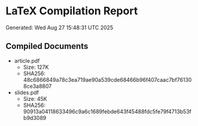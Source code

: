 # LaTeX Compilation Report
Generated: Wed Aug 27 15:48:31 UTC 2025
## Compiled Documents
- article.pdf
  - Size: 127K
  - SHA256: 48c6866849a78c3ea719ae90a539cde68466b96f407caac7bf761308ce3a8807
- slides.pdf
  - Size: 45K
  - SHA256: 90913a04118633496c9a6c1689febde643f45488fdc5fe79f4713b53fb9d3089
